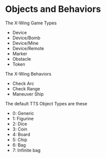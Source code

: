 # Objects and Behaviors


The X-Wing Game Types
* Device
* Device/Bomb
* Device/Mine
* Device/Remote
* Marker
* Obstacle
* Token

The X-Wing Behaviors
* Check Arc
* Check Range
* Maneuver Ship

The default TTS Object Types are these
* 0: Generic
* 1: Figurine
* 2: Dice
* 3: Coin
* 4: Board
* 5: Chip
* 6: Bag
* 7: Infinite bag